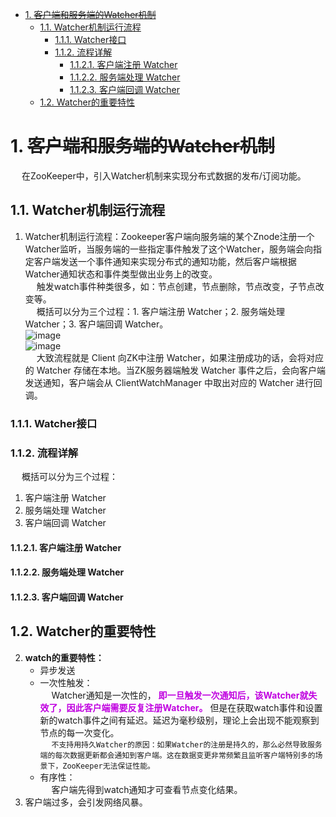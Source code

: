 
<!-- TOC -->

- [1. ~~客户端和服务端的Watcher机制~~](#1-客户端和服务端的watcher机制)
    - [1.1. Watcher机制运行流程](#11-watcher机制运行流程)
        - [1.1.1. Watcher接口](#111-watcher接口)
        - [1.1.2. 流程详解](#112-流程详解)
            - [1.1.2.1. 客户端注册 Watcher](#1121-客户端注册-watcher)
            - [1.1.2.2. 服务端处理 Watcher](#1122-服务端处理-watcher)
            - [1.1.2.3. 客户端回调 Watcher](#1123-客户端回调-watcher)
    - [1.2. Watcher的重要特性](#12-watcher的重要特性)

<!-- /TOC -->

# 1. ~~客户端和服务端的Watcher机制~~
<!-- 
https://blog.nowcoder.net/n/16f13a7d72b2496c8ff4da080f777a5a
https://segmentfault.com/a/1190000022856773
https://lvqiushi.github.io/2020/01/22/zookeeper-2/
https://cloud.tencent.com/developer/article/1648640

-->
&emsp; 在ZooKeeper中，引入Watcher机制来实现分布式数据的发布/订阅功能。

## 1.1. Watcher机制运行流程
1. Watcher机制运行流程：Zookeeper客户端向服务端的某个Znode注册一个Watcher监听，当服务端的一些指定事件触发了这个Watcher，服务端会向指定客户端发送一个事件通知来实现分布式的通知功能，然后客户端根据Watcher通知状态和事件类型做出业务上的改变。  
&emsp; 触发watch事件种类很多，如：节点创建，节点删除，节点改变，子节点改变等。  
&emsp; 概括可以分为三个过程：1. 客户端注册 Watcher；2. 服务端处理 Watcher；3. 客户端回调 Watcher。  
![image](http://www.wt1814.com/static/view/images/microService/zookeeper/zk-5.png)  
![image](http://www.wt1814.com/static/view/images/microService/zookeeper/zk-6.png)  
&emsp; 大致流程就是 Client 向ZK中注册 Watcher，如果注册成功的话，会将对应的 Watcher 存储在本地。当ZK服务器端触发 Watcher 事件之后，会向客户端发送通知，客户端会从 ClientWatchManager 中取出对应的 Watcher 进行回调。  

### 1.1.1. Watcher接口
<!-- 
https://segmentfault.com/a/1190000022856773
-->

### 1.1.2. 流程详解
&emsp; 概括可以分为三个过程：  

1. 客户端注册 Watcher
2. 服务端处理 Watcher
3. 客户端回调 Watcher

#### 1.1.2.1. 客户端注册 Watcher
<!-- 
https://segmentfault.com/a/1190000022856773
https://blog.nowcoder.net/n/16f13a7d72b2496c8ff4da080f777a5a
-->


#### 1.1.2.2. 服务端处理 Watcher

#### 1.1.2.3. 客户端回调 Watcher



## 1.2. Watcher的重要特性
2.  **watch的重要特性：**  
    * 异步发送
    * 一次性触发：  
    &emsp; Watcher通知是一次性的， **<font color = "clime">即一旦触发一次通知后，该Watcher就失效了，因此客户端需要反复注册Watcher。</font>** 但是在获取watch事件和设置新的watch事件之间有延迟。延迟为毫秒级别，理论上会出现不能观察到节点的每一次变化。  
    &emsp; `不支持用持久Watcher的原因：如果Watcher的注册是持久的，那么必然导致服务端的每次数据更新都会通知到客户端。这在数据变更非常频繁且监听客户端特别多的场景下，ZooKeeper无法保证性能。`  
    * 有序性：  
    &emsp; 客户端先得到watch通知才可查看节点变化结果。  
3. 客户端过多，会引发网络风暴。  

